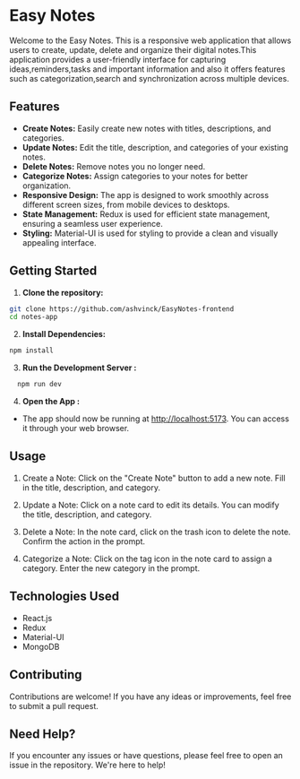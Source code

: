 # Easy Notes

Welcome to the Easy Notes. This is a responsive web application that allows users to create, update, delete and organize their digital notes.This application provides a user-friendly interface
for capturing ideas,reminders,tasks and important information and also it offers features such as categorization,search and synchronization across multiple devices.

## Features

- **Create Notes:** Easily create new notes with titles, descriptions, and categories.
- **Update Notes:** Edit the title, description, and categories of your existing notes.
- **Delete Notes:** Remove notes you no longer need.
- **Categorize Notes:** Assign categories to your notes for better organization.
- **Responsive Design:** The app is designed to work smoothly across different screen sizes, from mobile devices to desktops.
- **State Management:** Redux is used for efficient state management, ensuring a seamless user experience.
- **Styling:** Material-UI is used for styling to provide a clean and visually appealing interface.

## Getting Started

1. **Clone the repository:**

  ```bash
  git clone https://github.com/ashvinck/EasyNotes-frontend
  cd notes-app
  ```

2. **Install Dependencies:**

  ``` bash
  npm install
  ```

3. **Run the Development Server :**

``` bash
  npm run dev
  ```

4. **Open the App :**

- The app should now be running at <http://localhost:5173>. You can access it through your web browser.

## Usage

1. Create a Note:
  Click on the "Create Note" button to add a new note. Fill in the title, description, and category.

2. Update a Note:
  Click on a note card to edit its details. You can modify the title, description, and category.

3. Delete a Note:
  In the note card, click on the trash icon to delete the note. Confirm the action in the prompt.

4. Categorize a Note:
  Click on the tag icon in the note card to assign a category. Enter the new category in the prompt.

## Technologies Used

- React.js
- Redux
- Material-UI
- MongoDB

## Contributing

 Contributions are welcome! If you have any ideas or improvements, feel free to submit a pull request.

## Need Help?

 If you encounter any issues or have questions, please feel free to open an issue in the repository. We're here to help!
